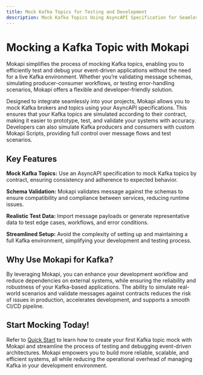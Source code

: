 ```yaml
---
title: Mock Kafka Topics for Testing and Development
description: Mock Kafka Topics Using AsyncAPI Specification for Seamless Testing and Development
---
```

# Mocking a Kafka Topic with Mokapi
Mokapi simplifies the process of mocking Kafka topics, enabling you to efficiently test and debug your event-driven applications without the need for a live Kafka environment. Whether you’re validating message schemas, simulating producer-consumer workflows, or testing error-handling scenarios, Mokapi offers a flexible and developer-friendly solution.

Designed to integrate seamlessly into your projects, Mokapi allows you to mock Kafka brokers and topics using your AsyncAPI specifications. This ensures that your Kafka topics are simulated according to their contract, making it easier to prototype, test, and validate your systems with accuracy. Developers can also simulate Kafka producers and consumers with custom Mokapi Scripts, providing full control over message flows and test scenarios.

## Key Features

**Mock Kafka Topics:** Use an AsyncAPI specification to mock Kafka topics by contract, ensuring consistency and adherence to expected behavior.

**Schema Validation:** Mokapi validates message against the schemas to ensure compatibility and compliance between services, reducing runtime issues.

**Realistic Test Data:** Import message payloads or generate representative data to test edge cases, workflows, and error conditions.

**Streamlined Setup:** Avoid the complexity of setting up and maintaining a full Kafka environment, simplifying your development and testing process.

## Why Use Mokapi for Kafka?
By leveraging Mokapi, you can enhance your development workflow and reduce dependencies on external systems, while ensuring the reliability and robustness of your Kafka-based applications. The ability to simulate real-world scenarios and validate messages against contracts reduces the risk of issues in production, accelerates development, and supports a smooth CI/CD pipeline.

## Start Mocking Today!
Refer to [Quick Start](/docs/guides/kafka/quick-start.md) to learn how to create your first Kafka topic mock with Mokapi and streamline the process of testing and debugging event-driven architectures. Mokapi empowers you to build more reliable, scalable, and efficient systems, all while reducing the operational overhead of managing Kafka in your development environment.